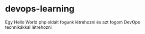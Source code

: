 # devops-learning
Egy Hello World php oldalt fogunk létrehozni és azt fogom DevOps technikákkal létrehozni
